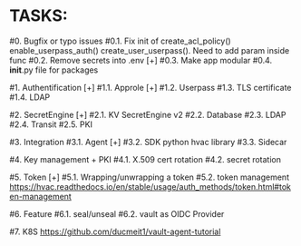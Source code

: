 # TASKS:
#0. Bugfix or typo issues
#0.1. Fix init of create_acl_policy() enable_userpass_auth() create_user_userpass(). Need to add param inside func 
#0.2. Remove secrets into .env
[+] #0.3. Make app modular
#0.4. __init__.py file for packages

#1. Authentification
[+] #1.1. Approle
[+] #1.2. Userpass 
#1.3. TLS certificate
#1.4. LDAP 

#2. SecretEngine
[+] #2.1. KV SecretEngine v2
#2.2. Database
#2.3. LDAP
#2.4. Transit
#2.5. PKI

#3. Integration
#3.1. Agent
[+] #3.2. SDK python hvac library
#3.3. Sidecar

#4. Key management + PKI
#4.1. X.509 cert rotation
#4.2. secret rotation

#5. Token
[+] #5.1. Wrapping/unwrapping a token
#5.2. token management https://hvac.readthedocs.io/en/stable/usage/auth_methods/token.html#token-management

#6. Feature
#6.1. seal/unseal
#6.2. vault as OIDC Provider

#7. K8S https://github.com/ducmeit1/vault-agent-tutorial